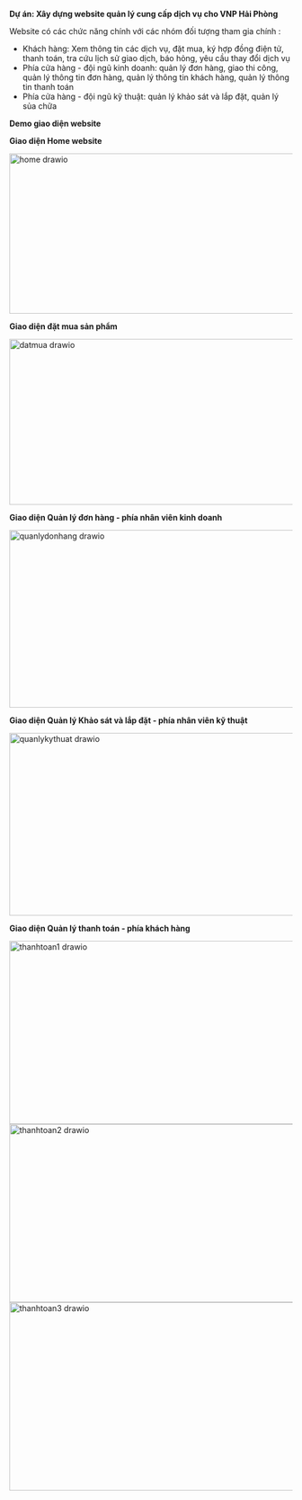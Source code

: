 **Dự án: Xây dựng website quản lý cung cấp dịch vụ cho VNP Hải Phòng**

Website có các chức năng chính với các nhóm đối tượng tham gia chính :
- Khách hàng: Xem thông tin các dịch vụ, đặt mua, ký hợp đồng điện tử, thanh toán, tra cứu lịch sử giao dịch, báo hỏng, yêu cầu thay đổi dịch vụ
- Phía cửa hàng - đội ngũ kinh doanh: quản lý đơn hàng, giao thi công, quản lý thông tin đơn hàng, quản lý thông tin khách hàng, quản lý thông tin thanh toán
- Phía cửa hàng - đội ngũ kỹ thuật: quản lý khảo sát và lắp đặt, quản lý sủa chữa
  
**Demo giao diện website**

**Giao diện Home website**

<img width="606" height="285" alt="home drawio" src="https://github.com/user-attachments/assets/8351c6a0-b201-4a7b-b1d3-393e86d83349" />


**Giao diện đặt mua sản phẩm**

<img width="619" height="295" alt="datmua drawio" src="https://github.com/user-attachments/assets/16d8a816-5eb1-415a-bb23-40502e113cc7" />


**Giao diện Quản lý đơn hàng - phía nhân viên kinh doanh**

<img width="661" height="316" alt="quanlydonhang drawio" src="https://github.com/user-attachments/assets/f3ac19f1-caaa-491f-8c9d-1e2bbb27f314" />


**Giao diện Quản lý Khảo sát và lắp đặt - phía nhân viên kỹ thuật**

<img width="682" height="325" alt="quanlykythuat drawio" src="https://github.com/user-attachments/assets/407a9f04-c03e-4340-bef7-c2ed4031909c" />


**Giao diện Quản lý thanh toán - phía khách hàng**

<img width="690" height="326" alt="thanhtoan1 drawio" src="https://github.com/user-attachments/assets/69fe2e27-ad0f-4914-8fae-8b6830b03bf2" />

<img width="684" height="317" alt="thanhtoan2 drawio" src="https://github.com/user-attachments/assets/73cc79dc-aa4a-4f7d-bf32-a739fda32b3d" />

<img width="712" height="335" alt="thanhtoan3 drawio" src="https://github.com/user-attachments/assets/1a2416a4-3e2e-4371-917a-1c75b51492e0" />
